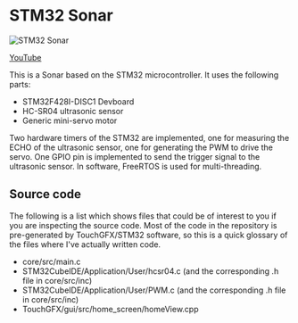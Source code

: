 # STM32 Sonar
![STM32 Sonar](https://i.imgur.com/Tw5jVzE.png)

[YouTube](https://www.youtube.com/watch?v=_OT8yEqTaM0)

This is a Sonar based on the STM32 microcontroller. It uses the following parts:
* STM32F428I-DISC1 Devboard
* HC-SR04 ultrasonic sensor
* Generic mini-servo motor

Two hardware timers of the STM32 are implemented, one for measuring the ECHO of the ultrasonic sensor, one for generating the PWM to drive the servo. One GPIO pin is implemented to send the trigger signal to the ultrasonic sensor.
In software, FreeRTOS is used for multi-threading.

## Source code

The following is a list which shows files that could be of interest to you if you are inspecting the source code. Most of the code in the repository is pre-generated by TouchGFX/STM32 software, so this is a quick glossary of the files where I've actually written code.
* core/src/main.c
* STM32CubeIDE/Application/User/hcsr04.c (and the corresponding .h file in core/src/inc)
* STM32CubeIDE/Application/User/PWM.c (and the corresponding .h file in core/src/inc)
* TouchGFX/gui/src/home_screen/homeView.cpp
